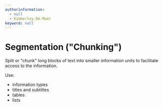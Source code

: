 ```yaml
---
authorinformation:
  - null
  - Kimberley.De.Moor
keyword: null
---
```


# Segmentation \("Chunking"\)

Split or "chunk" long blocks of text into smaller information units to facilitate access to the information.

Use:

* information types
* titles and subtitles
* tables
* lists

